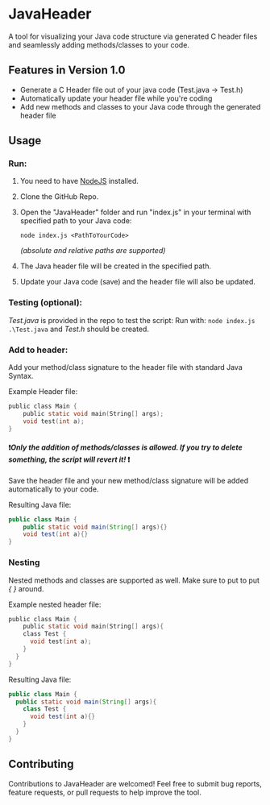 # JavaHeader

A tool for visualizing your Java code structure via generated C header files and seamlessly adding methods/classes to your code.

## Features in Version 1.0
- Generate a C Header file out of your java code (Test.java -> Test.h)
- Automatically update your header file while you're coding
- Add new methods and classes to your Java code through the generated header file

## Usage
### Run:

1. You need to have [NodeJS](https://nodejs.org) installed.
  
2. Clone the GitHub Repo.
  
3. Open the "JavaHeader" folder and run "index.js" in your terminal with specified path to your Java code:<br>
    ```console
    node index.js <PathToYourCode>
    ```
    *(absolute and relative paths are supported)*<br>
  
4. The Java header file will be created in the specified path.

5. Update your Java code (save) and the header file will also be updated.

### Testing (optional):
*Test.java* is provided in the repo to test the script:
Run with: `node index.js .\Test.java` and *Test.h* should be created.

### Add to header:
Add your method/class signature to the header file with standard Java Syntax.<br>

Example Header file:<br>
```C
public class Main {
	public static void main(String[] args);
	void test(int a);
}
```
#### ❗*Only the addition of methods/classes is allowed. If you try to delete something, the script will revert it!* ❗

Save the header file and your new method/class signature will be added automatically to your code.

Resulting Java file:<br>
```Java
public class Main {
	public static void main(String[] args){}
	void test(int a){}
}
```

### Nesting
Nested methods and classes are supported as well. Make sure to put to put *{ }* around.

Example nested header file:<br>
```C
public class Main {
	public static void main(String[] args){
    class Test {
      void test(int a);
    }
  }
}
```
Resulting Java file:<br>
```Java
public class Main {
  public static void main(String[] args){
    class Test {
      void test(int a){}
    }
  }
}
```

## Contributing
Contributions to JavaHeader are welcomed! Feel free to submit bug reports, feature requests, or pull requests to help improve the tool.
